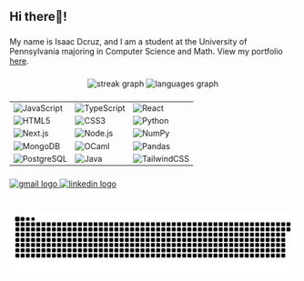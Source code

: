 <h2 align="left">Hi there👋!</h2>

###

My name is Isaac Dcruz, and I am a student at the University of Pennsylvania majoring in Computer Science and Math. View my portfolio [here](https://iadcruz.github.io).

###

<div align="center">
  <img src="https://streak-stats.demolab.com?user=iadcruz&locale=en&mode=daily&theme=onedark&hide_border=false&border_radius=5" height="150" alt="streak graph" />
  <img src="https://github-readme-stats.vercel.app/api/top-langs?username=iadcruz&locale=en&hide_title=false&layout=compact&card_width=320&langs_count=5&theme=onedark&hide_border=false" height="150" alt="languages graph" />
</div>

###

<table align="center">
  <tr>
    <td><img src="https://cdn.jsdelivr.net/gh/devicons/devicon/icons/javascript/javascript-original.svg" height="30" alt="JavaScript" /></td>
    <td><img src="https://cdn.jsdelivr.net/gh/devicons/devicon/icons/typescript/typescript-original.svg" height="30" alt="TypeScript" /></td>
    <td><img src="https://cdn.jsdelivr.net/gh/devicons/devicon/icons/react/react-original.svg" height="30" alt="React" /></td>
  </tr>
  <tr>
    <td><img src="https://cdn.jsdelivr.net/gh/devicons/devicon/icons/html5/html5-original.svg" height="30" alt="HTML5" /></td>
    <td><img src="https://cdn.jsdelivr.net/gh/devicons/devicon/icons/css3/css3-original.svg" height="30" alt="CSS3" /></td>
    <td><img src="https://cdn.jsdelivr.net/gh/devicons/devicon/icons/python/python-original.svg" height="30" alt="Python" /></td>
  </tr>
  <tr>
    <td><img src="https://cdn.jsdelivr.net/gh/devicons/devicon/icons/nextjs/nextjs-original.svg" height="30" alt="Next.js" /></td>
    <td><img src="https://cdn.jsdelivr.net/gh/devicons/devicon/icons/nodejs/nodejs-original.svg" height="30" alt="Node.js" /></td>
    <td><img src="https://cdn.jsdelivr.net/gh/devicons/devicon/icons/numpy/numpy-original.svg" height="30" alt="NumPy" /></td>
  </tr>
  <tr>
    <td><img src="https://cdn.jsdelivr.net/gh/devicons/devicon/icons/mongodb/mongodb-original.svg" height="30" alt="MongoDB" /></td>
    <td><img src="https://cdn.jsdelivr.net/gh/devicons/devicon/icons/ocaml/ocaml-original.svg" height="30" alt="OCaml" /></td>
    <td><img src="https://cdn.jsdelivr.net/gh/devicons/devicon/icons/pandas/pandas-original.svg" height="30" alt="Pandas" /></td>
  </tr>
  <tr>
    <td><img src="https://cdn.jsdelivr.net/gh/devicons/devicon/icons/postgresql/postgresql-original.svg" height="30" alt="PostgreSQL" /></td>
    <td><img src="https://cdn.jsdelivr.net/gh/devicons/devicon/icons/java/java-original.svg" height="30" alt="Java" /></td>
    <td><img src="https://cdn.jsdelivr.net/gh/devicons/devicon/icons/tailwindcss/tailwindcss-original-wordmark.svg" height="30" alt="TailwindCSS" /></td>
  </tr>
</table>

###

<div align="left">
  <a href="iadcruzsa21@gmail.com" target="_blank">
    <img src="https://img.shields.io/static/v1?message=Gmail&logo=gmail&label=&color=D14836&logoColor=white&labelColor=&style=for-the-badge" height="35" alt="gmail logo"  />
  </a>
  <a href="https://linkedin/" target="_blank">
    <img src="https://img.shields.io/static/v1?message=LinkedIn&logo=linkedin&label=&color=0077B5&logoColor=white&labelColor=&style=for-the-badge" height="35" alt="linkedin logo"  />
  </a>
</div>

###

<br clear="both">

<img src="https://raw.githubusercontent.com/iadcruz/iadcruz/output/snake.svg" alt="Snake animation" />

###
